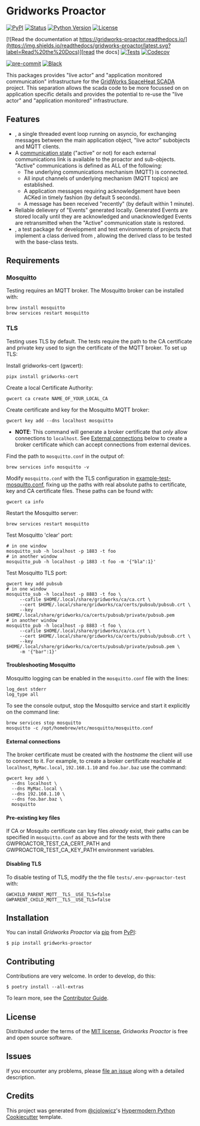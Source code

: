 # Gridworks Proactor

[![PyPI](https://img.shields.io/pypi/v/gridworks-proactor.svg)][pypi status]
[![Status](https://img.shields.io/pypi/status/gridworks-proactor.svg)][pypi status]
[![Python Version](https://img.shields.io/pypi/pyversions/gridworks-proactor)][pypi status]
[![License](https://img.shields.io/pypi/l/gridworks-proactor)][license]

[![Read the documentation at https://gridworks-proactor.readthedocs.io/](https://img.shields.io/readthedocs/gridworks-proactor/latest.svg?label=Read%20the%20Docs)][read the docs]
[![Tests](https://github.com/thegridelectric/gridworks-proactor/workflows/Tests/badge.svg)][tests]
[![Codecov](https://app.codecov.io/gh/SmoothStoneComputing/gridworks-proactor/branch/main/graph/badge.svg)][codecov]

[![pre-commit](https://img.shields.io/badge/pre--commit-enabled-brightgreen?logo=pre-commit&logoColor=white)][pre-commit]
[![Black](https://img.shields.io/badge/code%20style-black-000000.svg)][black]

[pypi status]: https://pypi.org/project/gridworks-proactor/

[read the docs]: https://gridworks-proactor.readthedocs.io/

[tests]: https://github.com/thegridelectric/gridworks-proactor/actions?workflow=Tests

[codecov]: https://app.codecov.io/gh/SmoothStoneComputing/gridworks-proactor

[pre-commit]: https://github.com/pre-commit/pre-commit

[black]: https://github.com/psf/black

This packages provides "live actor" and "application monitored communication" infrastructure for the
[GridWorks SpaceHeat SCADA](https://github.com/thegridelectric/gw-scada-spaceheat-python) project. This separation
allows the scada code to be more focussed on on application specific details and provides the potential to re-use the
"live actor" and "application monitored" infrastructure.

## Features

- [](Proactor), a single threaded event loop running on asyncio, for exchanging messages between the main application
  object, "live actor" subobjects and MQTT clients.
- A [communication state] ("active" or not) for each external communications link is available to the proactor and
  sub-objects. "Active" communications is defined as ALL of the following:
    - The underlying communications mechanism (MQTT) is connected.
    - All input channels of underlying mechanism (MQTT topics) are established.
    - A application messages requiring acknowledgement have been ACKed in timely fashion (by default 5 seconds).
    - A message has been received "recently" (by default within 1 minute).
- Reliable delievery of "Events" generated locally. Generated Events are stored locally until they are acknowledged
  and unacknowledged Events are retransmitted when the "Active" communication state is restored.
- [](gwproactor_test), a test package for development and test environments of projects that implement a class derived
  from [](Proactor), allowing the derived class to be tested with the base-class tests.

## Requirements

### Mosquitto

Testing requires an MQTT broker. The Mosquitto broker can be installed with:

```shell
brew install mosquitto
brew services restart mosquitto
```

### TLS

Testing uses TLS by default. The tests require the path to the CA certificate and private key used to sign the
certificate
of the MQTT broker. To set up TLS:

Install gridworks-cert (gwcert):

```shell
pipx install gridworks-cert
```

Create a local Certificate Authority:

```shell
gwcert ca create NAME_OF_YOUR_LOCAL_CA
```

Create certificate and key for the Mosquitto MQTT broker:

```shell
gwcert key add --dns localhost mosquitto
```

- **NOTE**: This command will generate a broker certificate that _only_ allow connections to `localhost`. See
  [External connections](#external-connections) below to create a broker certificate which can accept connections from
  external devices.

Find the path to `mosquitto.conf` in the output of:

```shell
brew services info mosquitto -v
```

Modify `mosquitto.conf` with the TLS configuration in [example-test-mosquitto.conf], fixing up the paths with real
absolute paths to certificate, key and CA certificate files. These paths can be found with:

```shell
gwcert ca info
```

Restart the Mosquitto server:

```shell
brew services restart mosquitto
```

Test Mosquitto 'clear' port:

```shell
# in one window
mosquitto_sub -h localhost -p 1883 -t foo
# in another window
mosquitto_pub -h localhost -p 1883 -t foo -m '{"bla":1}'
```

Test Mosquitto TLS port:

```shell
gwcert key add pubsub
# in one window
mosquitto_sub -h localhost -p 8883 -t foo \
     --cafile $HOME/.local/share/gridworks/ca/ca.crt \
     --cert $HOME/.local/share/gridworks/ca/certs/pubsub/pubsub.crt \
     --key $HOME/.local/share/gridworks/ca/certs/pubsub/private/pubsub.pem
# in another window
mosquitto_pub -h localhost -p 8883 -t foo \
     --cafile $HOME/.local/share/gridworks/ca/ca.crt \
     --cert $HOME/.local/share/gridworks/ca/certs/pubsub/pubsub.crt \
     --key $HOME/.local/share/gridworks/ca/certs/pubsub/private/pubsub.pem \
     -m '{"bar":1}'
```

#### Troubleshooting Mosquitto

Mosquitto logging can be enabled in the `mosquitto.conf` file with the lines:

```
log_dest stderr
log_type all
```

To see the console output, stop the Mosquitto service and start it explicitly on the command line:

```shell
brew services stop mosquitto
mosquitto -c /opt/homebrew/etc/mosquitto/mosquitto.conf
```

#### External connections

The broker certificate must be created with the _hostname_ the client will use to connect to it. For example, to create
a broker certificate reachable at `localhost`, `MyMac.local`, `192.168.1.10` and `foo.bar.baz` use the command:

```shell
gwcert key add \
  --dns localhost \
  --dns MyMac.local \
  --dns 192.168.1.10 \
  --dns foo.bar.baz \
  mosquitto
```

#### Pre-existing key files

If CA or Mosquito certificate can key files _already_ exist, their paths can be specified in `mosquitto.conf` as above
and
for the tests with there GWPROACTOR_TEST_CA_CERT_PATH and GWPROACTOR_TEST_CA_KEY_PATH environment variables.

#### Disabling TLS

To disable testing of TLS, modify the the file `tests/.env-gwproactor-test` with:

```
GWCHILD_PARENT_MQTT__TLS__USE_TLS=false
GWPARENT_CHILD_MQTT__TLS__USE_TLS=false
```

## Installation

You can install _Gridworks Proactor_ via [pip] from [PyPI]:

```console
$ pip install gridworks-proactor
```

## Contributing

Contributions are very welcome. In order to develop, do this:

```console
$ poetry install --all-extras
```

To learn more, see the [Contributor Guide].

## License

Distributed under the terms of the [MIT license][license],
_Gridworks Proactor_ is free and open source software.

## Issues

If you encounter any problems,
please [file an issue] along with a detailed description.

## Credits

This project was generated from [@cjolowicz]'s [Hypermodern Python Cookiecutter] template.

[@cjolowicz]: https://github.com/cjolowicz

[pypi]: https://pypi.org/

[hypermodern python cookiecutter]: https://github.com/cjolowicz/cookiecutter-hypermodern-python

[file an issue]: https://github.com/thegridelectric/gridworks-proactor/issues

[pip]: https://pip.pypa.io/

[example-test-mosquitto.conf]: https://github.com/thegridelectric/gridworks-proactor/blob/main/tests/config/example-test-mosquitto.conf

<!-- github-only -->

[license]: https://github.com/thegridelectric/gridworks-proactor/blob/main/LICENSE

[contributor guide]: https://github.com/thegridelectric/gridworks-proactor/blob/main/CONTRIBUTING.md

[communication state]: https://gridworks-proactor.readthedocs.io/en/latest/comm_state.html

